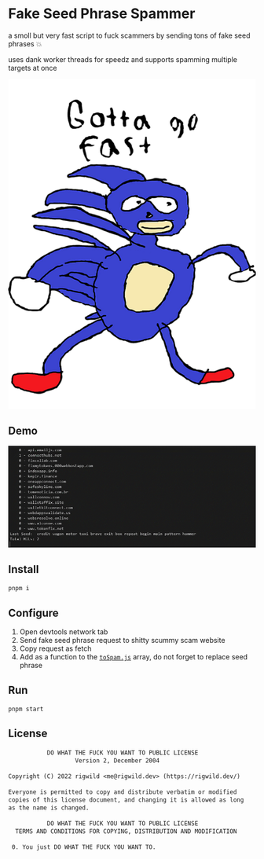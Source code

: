 # Fake Seed Phrase Spammer

a smoll but very fast script to fuck scammers by sending tons of fake seed phrases 💥

uses dank worker threads for speedz and supports spamming multiple targets at once

![gotta go fast](./fast.png)

## Demo

![demo](./demo.gif)

## Install

```bash
pnpm i
```

## Configure

1. Open devtools network tab
2. Send fake seed phrase request to shitty scummy scam website
3. Copy request as fetch
4. Add as a function to the [`toSpam.js`](./toSpam.js) array, do not forget to replace seed phrase

## Run

```bash
pnpm start
```

## License

```
           DO WHAT THE FUCK YOU WANT TO PUBLIC LICENSE
                   Version 2, December 2004

Copyright (C) 2022 rigwild <me@rigwild.dev> (https://rigwild.dev/)

Everyone is permitted to copy and distribute verbatim or modified
copies of this license document, and changing it is allowed as long
as the name is changed.

           DO WHAT THE FUCK YOU WANT TO PUBLIC LICENSE
  TERMS AND CONDITIONS FOR COPYING, DISTRIBUTION AND MODIFICATION

 0. You just DO WHAT THE FUCK YOU WANT TO.
```

